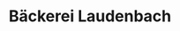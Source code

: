 ---
title: "Bäckerei Laudenbach"
url: /gera/baeckerei-laudenbach-dornaer-strasse/
shop: Bäckerei
---